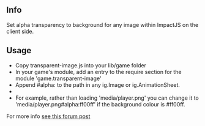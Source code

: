 Info
----
Set alpha transparency to background for any image within ImpactJS on the client side.

Usage
-----

- Copy transparent-image.js into your lib/game folder
- In your game's module, add an entry to the require section for the module 'game.transparent-image'
- Append #alpha:<hexcolor> to the path in any ig.Image or ig.AnimationSheet.
- 
- For example, rather than
loading 'media/player.png' you can change it to 'media/player.png#alpha:ff00ff' if the background colour is #ff00ff.

For more info [see this forum post](http://impactjs.com/forums/code/set-background-color-to-transparent-tilesets-images-etc)